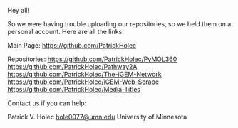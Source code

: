 Hey all!

So we were having trouble uploading our repositories, so we held them on a personal account. Here are all the links:

Main Page:
https://github.com/PatrickHolec

Repositories:
https://github.com/PatrickHolec/PyMOL360
https://github.com/PatrickHolec/Pathway2A
https://github.com/PatrickHolec/The-iGEM-Network
https://github.com/PatrickHolec/iGEM-Web-Scrape
https://github.com/PatrickHolec/Media-Titles

Contact us if you can help:

Patrick V. Holec
hole0077@umn.edu
University of Minnesota
